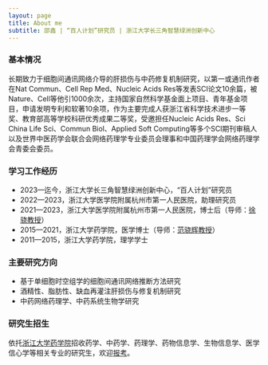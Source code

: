 ```yaml
---
layout: page
title: About me
subtitle: 邵鑫 | “百人计划”研究员 | 浙江大学长三角智慧绿洲创新中心
---
```


### 基本情况

长期致力于细胞间通讯网络介导的肝损伤与中药修复机制研究，以第一或通讯作者在Nat Commun、Cell Rep Med、Nucleic Acids Res等发表SCI论文10余篇，被Nature、Cell等他引1000余次，主持国家自然科学基金面上项目、青年基金项目，申请发明专利和软著10余项，作为主要完成人获浙江省科学技术进步一等奖、教育部高等学校科研优秀成果二等奖，受邀担任Nucleic Acids Res、Sci China Life Sci、Commun Biol、Applied Soft Computing等多个SCI期刊审稿人以及世界中医药学会联合会网络药理学专业委员会理事和中国药理学会网络药理学会青委会委员。

### 学习工作经历
* 2023—迄今，浙江大学长三角智慧绿洲创新中心，“百人计划”研究员
* 2022—2023，浙江大学医学院附属杭州市第一人民医院，助理研究员
* 2021—2023，浙江大学医学院附属杭州市第一人民医院，博士后（导师：[徐骁教授](https://person.zju.edu.cn/0097425)）
* 2015—2021，浙江大学药学院，医学博士（导师：[范骁辉教授](https://person.zju.edu.cn/fanxh)）
* 2011—2015，浙江大学药学院，理学学士

### 主要研究方向
- 基于单细胞时空组学的细胞间通讯网络推断方法研究
- 酒精性、脂肪性、缺血再灌注肝损伤与修复机制研究
- 中药网络药理学、中药系统生物学研究

### 研究生招生
依托[浙江大学药学院](http://www.cps.zju.edu.cn/)招收药学、中药学、药理学、药物信息学、生物信息学、医学信心学等相关专业的研究生，欢迎[报考](http://www.grs.zju.edu.cn/yjszs/)。
